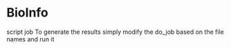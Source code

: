 # BioInfo
script job
To generate the results simply modify the do_job based on the file names and run it
